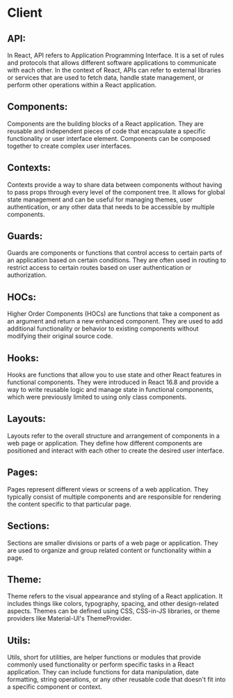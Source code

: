 # Client

## API: 
In React, API refers to Application Programming Interface. It is a set of rules and protocols that allows different software applications to communicate with each other. In the context of React, APIs can refer to external libraries or services that are used to fetch data, handle state management, or perform other operations within a React application.

## Components: 
Components are the building blocks of a React application. They are reusable and independent pieces of code that encapsulate a specific functionality or user interface element. Components can be composed together to create complex user interfaces.

## Contexts: 
Contexts provide a way to share data between components without having to pass props through every level of the component tree. It allows for global state management and can be useful for managing themes, user authentication, or any other data that needs to be accessible by multiple components.

## Guards: 
Guards are components or functions that control access to certain parts of an application based on certain conditions. They are often used in routing to restrict access to certain routes based on user authentication or authorization.

## HOCs: 
Higher Order Components (HOCs) are functions that take a component as an argument and return a new enhanced component. They are used to add additional functionality or behavior to existing components without modifying their original source code.

## Hooks: 
Hooks are functions that allow you to use state and other React features in functional components. They were introduced in React 16.8 and provide a way to write reusable logic and manage state in functional components, which were previously limited to using only class components.

## Layouts: 
Layouts refer to the overall structure and arrangement of components in a web page or application. They define how different components are positioned and interact with each other to create the desired user interface.

## Pages: 
Pages represent different views or screens of a web application. They typically consist of multiple components and are responsible for rendering the content specific to that particular page.

## Sections: 
Sections are smaller divisions or parts of a web page or application. They are used to organize and group related content or functionality within a page.

## Theme: 
Theme refers to the visual appearance and styling of a React application. It includes things like colors, typography, spacing, and other design-related aspects. Themes can be defined using CSS, CSS-in-JS libraries, or theme providers like Material-UI's ThemeProvider.

## Utils:
Utils, short for utilities, are helper functions or modules that provide commonly used functionality or perform specific tasks in a React application. They can include functions for data manipulation, date formatting, string operations, or any other reusable code that doesn't fit into a specific component or context.